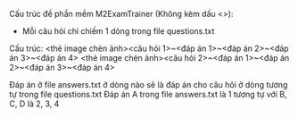 Cấu trúc đề phần mềm M2ExamTrainer (Không kèm dấu <>):
- Mỗi câu hỏi chỉ chiếm 1 dòng trong file questions.txt

Cấu trúc:
<thẻ image chèn ảnh><câu hỏi 1>~<đáp án 1>~<đáp án 2>~<đáp án 3>~<đáp án 4>
<thẻ image chèn ảnh><câu hỏi 2>~<đáp án 1>~<đáp án 2>~<đáp án 3>~<đáp án 4>

Đáp án ở file answers.txt ở dòng nào sẽ là đáp án cho câu hỏi ở dòng tương tự trong file questions.txt
Đáp án A trong file answers.txt là 1 tương tự với B, C, D là 2, 3, 4